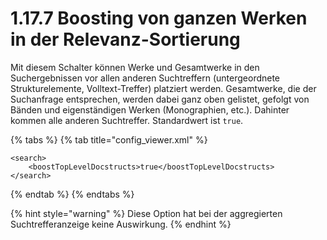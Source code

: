 # 1.17.7 Boosting von ganzen Werken in der Relevanz-Sortierung

Mit diesem Schalter können Werke und Gesamtwerke in den Suchergebnissen vor allen anderen Suchtreffern (untergeordnete Strukturelemente, Volltext-Treffer) platziert werden. Gesamtwerke, die der Suchanfrage entsprechen, werden dabei ganz oben gelistet, gefolgt von Bänden und eigenständigen Werken (Monographien, etc.). Dahinter kommen alle anderen Suchtreffer. Standardwert ist `true`.

{% tabs %}
{% tab title="config_viewer.xml" %}
```markup
<search>
    <boostTopLevelDocstructs>true</boostTopLevelDocstructs>
</search>
```
{% endtab %}
{% endtabs %}

{% hint style="warning" %}
Diese Option hat bei der aggregierten Suchtrefferanzeige keine Auswirkung.
{% endhint %}
